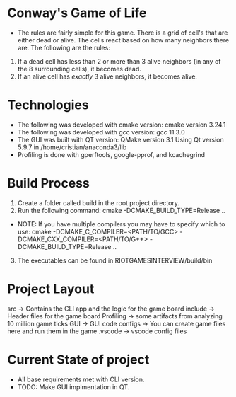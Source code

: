 # Conway's Game of Life
- The rules are fairly simple for this game. There is a grid of cell's that are either
dead or alive. The cells react based on how many neighbors there are. The following are
the rules:
1. If a dead cell has less than 2 or more than 3 alive neighbors (in any of the 8 surrounding cells), it becomes dead.
2. If an alive cell has *exactly* 3 alive neighbors, it becomes alive. 

# Technologies
- The following was developed with cmake version: cmake version 3.24.1
- The following was developed with gcc version: gcc 11.3.0
- The GUI was built with QT version:
QMake version 3.1
Using Qt version 5.9.7 in /home/cristian/anaconda3/lib
- Profiling is done with gperftools, google-pprof, and kcachegrind

# Build Process
1. Create a folder called build in the root project directory.
2. Run the following command: cmake -DCMAKE_BUILD_TYPE=Release ..
- NOTE: If you have multiple compilers you may have to specify which to use:
cmake -DCMAKE_C_COMPILER=<PATH/TO/GCC> -DCMAKE_CXX_COMPILER=<PATH/TO/G++> -DCMAKE_BUILD_TYPE=Release ..
3. The executables can be found in RIOTGAMESINTERVIEW/build/bin

# Project Layout
src -> Contains the CLI app and the logic for the game board
include -> Header files for the game board
Profiling -> some artifacts from analyzing 10 million game ticks
GUI -> GUI code
configs -> You can create game files here and run them in the game
.vscode -> vscode config files 

# Current State of project
- All base requirements met with CLI version.
- TODO: Make GUI implmentation in QT.